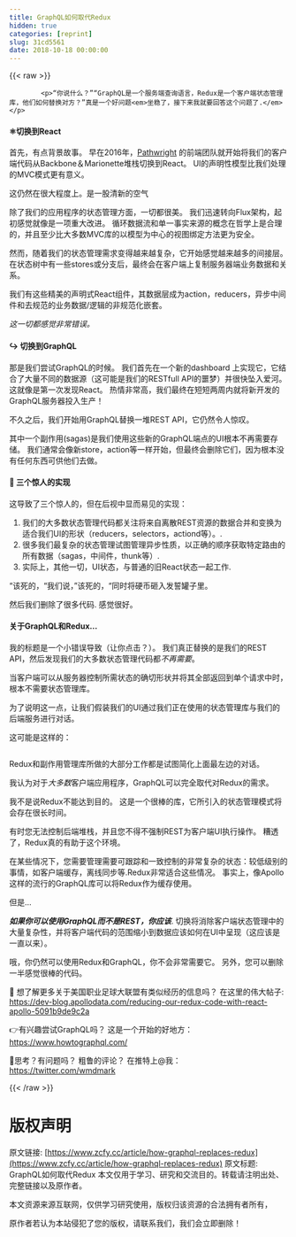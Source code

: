 ```yaml
---
title: GraphQL如何取代Redux
hidden: true
categories: [reprint]
slug: 31cd5561
date: 2018-10-18 00:00:00
---
```


{{< raw >}}

            <p>“你说什么？”“GraphQL是一个服务端查询语言，Redux是一个客户端状态管理库，他们如何替换对方？”真是一个好问题<em>坐稳了，接下来我就要回答这个问题了.</em></p>
<h4>⚛️切换到React</h4>
<p>首先，有点背景故事。 早在2016年，<a href="https://www.pathwright.com/">Pathwright</a> 的前端团队就开始将我们的客户端代码从Backbone＆Marionette堆栈切换到React。 UI的声明性模型比我们处理的MVC模式更有意义。</p>
<p>这仍然在很大程度上。是一股清新的空气</p>
<p>除了我们的应用程序的状态管理方面，一切都很美。 我们迅速转向Flux架构，起初感觉就像是一项重大改进。 循环数据流和单一事实来源的概念在哲学上是合理的，并且至少比大多数MVC库的以模型为中心的视图绑定方法更为安全。</p>
<p>然而，随着我们的状态管理需求变得越来越复杂，它开始感觉越来越多的间接层。 在状态树中有一些stores或分支后，最终会在客户端上复制服务器端业务数据和关系。</p>
<p>我们有这些精美的声明式React组件，其数据层成为action，reducers，异步中间件和去规范的业务数据/逻辑的非规范化嵌套。</p>
<p><em>这一切都感觉非常错误。</em></p>
<h4>↪️ 切换到GraphQL</h4>
<p>那是我们尝试GraphQL的时候。 我们首先在一个新的dashboard 上实现它，它结合了大量不同的数据源（这可能是我们的RESTfull API的噩梦）并很快坠入爱河。 这就像是第一次发现React。 热情非常高，我们最终在短短两周内就将新开发的GraphQL服务器投入生产！</p>
<p>不久之后，我们开始用GraphQL替换一堆REST API，它仍然令人惊叹。</p>
<p>其中一个副作用(sagas)是我们使用这些新的GraphQL端点的UI根本不再需要存储。 我们通常会像新store，action等一样开始，但最终会删除它们，因为根本没有任何东西可供他们去做。</p>
<h4>🤯 三个惊人的实现</h4>
<p>这导致了三个惊人的，但在后视中显而易见的实现：</p>
<ol>
<li>我们的大多数状态管理代码都关注将来自离散REST资源的数据合并和变换为适合我们UI的形状（reducers，selectors，actiond等）。.</li>
<li>很多我们最复杂的状态管理试图管理异步性质，以正确的顺序获取特定路由的所有数据（sagas，中间件，thunk等）.</li>
<li>实际上，其他一切，UI状态，与普通的旧React状态一起工作.</li>
</ol>
<p>“该死的，“我们说，”该死的，“同时将硬币砸入发誓罐子里。</p>
<p>然后我们删除了很多代码.  感觉很好。</p>
<h4>关于GraphQL和Redux…</h4>
<p>我的标题是一个小错误导致（让你点击？）。 我们真正替换的是我们的REST API，然后发现我们的大多数状态管理代码都<em>不再需要</em>。</p>
<p>当客户端可以从服务器控制所需状态的确切形状并将其全部返回到单个请求中时，根本不需要状态管理库。</p>
<p>为了说明这一点，让我们假装我们的UI通过我们正在使用的状态管理库与我们的后端服务进行对话。</p>
<p>这可能是这样的：</p>
<p><img src="https://p0.ssl.qhimg.com/t01f656d1ce77fc0b5a.png" alt=""></p>
<p>Redux和副作用管理库所做的大部分工作都是试图简化上面最左边的对话。</p>
<p>我认为对于<em>大多数</em>客户端应用程序，GraphQL可以完全取代对Redux的需求。</p>
<p>我不是说Redux不能达到目的。 这是一个很棒的库，它所引入的状态管理模式将会存在很长时间。</p>
<p>有时您无法控制后端堆栈，并且您不得不强制REST为客户端UI执行操作。 糟透了，Redux真的有助于这个环境。</p>
<p>在某些情况下，您需要管理需要可跟踪和一致控制的非常复杂的状态：较低级别的事情，如客户端缓存，离线同步等.Redux非常适合这些情况。 事实上，像Apollo这样的流行的GraphQL库可以将Redux作为缓存使用。</p>
<p>但是…</p>
<p><strong><em>如果你可以使用GraphQL而不是REST，你应该</em></strong>. 切换将消除客户端状态管理中的大量复杂性，并将客户端代码的范围缩小到数据应该如何在UI中呈现（这应该是一直以来）。</p>
<p>哦，你仍然可以使用Redux和GraphQL，你不会非常需要它。 另外，您可以删除一半感觉很棒的代码。</p>
<p>🤔 想了解更多关于美国职业足球大联盟有类似经历的信息吗？ 在这里的伟大帖子: <a href="https://dev-blog.apollodata.com/reducing-our-redux-code-with-react-apollo-5091b9de9c2a">https://dev-blog.apollodata.com/reducing-our-redux-code-with-react-apollo-5091b9de9c2a</a></p>
<p>👉有兴趣尝试GraphQL吗？ 这是一个开始的好地方： <a href="https://www.howtographql.com/">https://www.howtographql.com/</a></p>
<p>🤨思考？有问题吗？ 粗鲁的评论？ 在推特上@我： <a href="https://twitter.com/wmdmark">https://twitter.com/wmdmark</a></p>

          
{{< /raw >}}

# 版权声明
原文链接: [https://www.zcfy.cc/article/how-graphql-replaces-redux](https://www.zcfy.cc/article/how-graphql-replaces-redux)
原文标题: GraphQL如何取代Redux
本文仅用于学习、研究和交流目的。转载请注明出处、完整链接以及原作者。 

本文资源来源互联网，仅供学习研究使用，版权归该资源的合法拥有者所有，

原作者若认为本站侵犯了您的版权，请联系我们，我们会立即删除！

